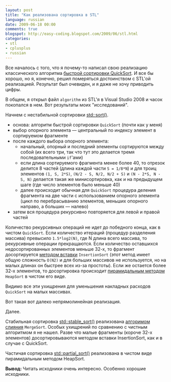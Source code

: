```yaml
---
layout: post
title: "Как реализована сортировка в STL"
language: russian
date: 2009-06-18 00:00
comments: true
blogspot: http://easy-coding.blogspot.com/2009/06/stl.html
categories:
- stl
- cplusplus
- russian
---
```

Все началось с того, что я почему-то написал свою реализацию классического алгоритма [быстрой сортировки QuickSort][QuickSort]. И все бы хорошо, но я, конечно, решил померяться достоинством с STL'ой реализацией. Результат был очевиден, и я даже не хочу приводить цифры.

[QuickSort]: http://ru.wikipedia.org/wiki/%D0%91%D1%8B%D1%81%D1%82%D1%80%D0%B0%D1%8F_%D1%81%D0%BE%D1%80%D1%82%D0%B8%D1%80%D0%BE%D0%B2%D0%BA%D0%B0

В общем, я открыл файл `algorithm` из STL'я в Visual Studio 2008 и часок покопался в нем. Вот результаты моих "исследований".

Начнем с нестабильной сортировки [std::sort()][].

[std::sort()]: http://www.cplusplus.com/reference/algorithm/sort/

* основа: алгоритм быстрой сортировки `QuickSort` (почти как у меня)
* выбор опорного элемента — центральный по индексу элемент в сортируемом фрагменте
* после каждого выбора опорного элемента:
    - начальный, опорный и последний элементы сортируются между собой (их всего три, так что тут это делается тремя последовательными `if`'ами)
    - если длина сортируемого фрагмента менее более 40, то отрезок делится 8 частeй (длина каждой части `S = 1/8*N`) и для троиц элементов `(1, S, 2*S)`, `(N/2 - S, N/2, N/2 + S)` и `(N - 2*S, N - S, N)` делается такая же минисортировка, как и на предыдущем шаге (где число элементов было меньше 40)
    - далее происходит обычная для `QuickSort` процедура деления фрагмента на две части с использованием опорного элемента (цикл по перебрасыванию элементов, меньших опорного направо, а больших — налево)
* затем вся процедура рекурсивно повторяется для левой и правой частей

Количество рекурсивных операций не идет до победного конца, как в чистом `QuickSort`. Если количество итераций (процедур разделения массива) превысило `1.5*log2(N)`, где N длина всего массива, то рекурсивные операции прекращаются. Если количество оставшихся недосортированных элементов меньше 32-х, то фрагмент досортируется [методом вставки][InsertionSort] `InsertionSort` (этот метод имеет общую сложность `O(N2)` и для больших массивов не используется, но на малых длинах он быстрее всех из-за простоты). Если же остается более 32-х элементов, то досортировка происходит [пирамидальным методом][HeapSort] `HeapSort` в чистом его виде.

[InsertionSort]: http://ru.wikipedia.org/wiki/%D0%A1%D0%BE%D1%80%D1%82%D0%B8%D1%80%D0%BE%D0%B2%D0%BA%D0%B0_%D0%B2%D1%81%D1%82%D0%B0%D0%B2%D0%BA%D0%B0%D0%BC%D0%B8
[HeapSort]: http://ru.wikipedia.org/wiki/%D0%9F%D0%B8%D1%80%D0%B0%D0%BC%D0%B8%D0%B4%D0%B0%D0%BB%D1%8C%D0%BD%D0%B0%D1%8F_%D1%81%D0%BE%D1%80%D1%82%D0%B8%D1%80%D0%BE%D0%B2%D0%BA%D0%B0

Видимо все эти ухищрения для уменьшения накладных расходов `QuickSort` на малых массивах.

Вот такая вот далеко непрямолинейная реализация.

Далее.

Стабильная сортировка [std::stable_sort()][] реализована [алгоримом слияния][MergeSort] `MergeSort`. Особых ухищрений по сравнению с чистным алгоритмом я не нашел. Разве что малые фрагменты (короче 32-х элементов) досортировываются методом вставки InsertionSort, как и в случае с QuickSort.

[std::stable_sort()]: http://www.cplusplus.com/reference/algorithm/stable_sort/
[MergeSort]: http://ru.wikipedia.org/wiki/%D0%A1%D0%BE%D1%80%D1%82%D0%B8%D1%80%D0%BE%D0%B2%D0%BA%D0%B0_%D1%81%D0%BB%D0%B8%D1%8F%D0%BD%D0%B8%D0%B5%D0%BC

Частичая сортировка [std::partial_sort()][] реализована в чистом виде пирамидальным методом HeapSort.

[std::partial_sort()]: http://www.cplusplus.com/reference/algorithm/partial_sort/

**Вывод:** Читать исходники очень интересно. Особенно хорошие исходники.
